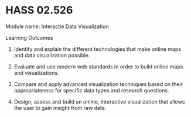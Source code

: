 # HASS 02.526

Module name: Interactie Data Visualization

Learning Outcomes

1. Identify and explain the different technologies that make online maps and data visualization possible.

2. Evaluate and use modern web standards in order to build online maps and visualizations.

3. Compare and apply advanced visualization techniques based on their appropriateness for specific data types and research questions.

4. Design, assess and build an online, interactive visualization that allows the user to gain insight from raw data.
